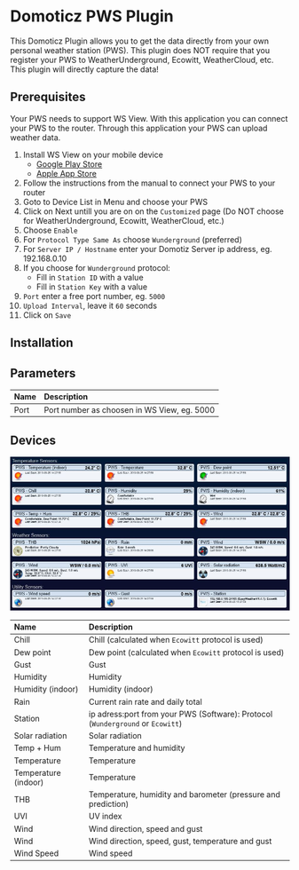 # Domoticz PWS Plugin
This Domoticz Plugin allows you to get the data directly from your own personal weather station (PWS). This plugin does NOT require that you register your PWS to WeatherUnderground, Ecowitt, WeatherCloud, etc. This plugin will directly capture the data!

## Prerequisites
Your PWS needs to support WS View. With this application you can connect your PWS to the router. Through this application your PWS can upload weather data.

1. Install WS View on your mobile device
    * [Google Play Store](https://play.google.com/store/apps/details?id=com.ost.wsview)
    * [Apple App Store](https://apps.apple.com/us/app/ws-view/id1362944193)
1. Follow the instructions from the manual to connect your PWS to your router
1. Goto to Device List  in Menu and choose your PWS
1. Click on Next untill you are on on the `Customized` page (Do NOT choose for WeatherUnderground, Ecowitt, WeatherCloud, etc.)
1. Choose `Enable`
1. For `Protocol Type Same As` choose `Wunderground` (preferred)
1. For `Server IP / Hostname` enter your Domotiz Server ip address, eg. 192.168.0.10
1. If you choose for `Wunderground` protocol:
    * Fill in `Station ID` with a value
    * Fill in `Station Key` with a value
1. `Port` enter a free port number, eg. `5000`
1. `Upload Interval`, leave it `60` seconds
1. Click on `Save`

## Installation

## Parameters
| Name                 | Description
| :---                 | :---
| Port                 | Port number as choosen in WS View, eg. 5000

## Devices
![Devices](/images/screendump.jpg)

| Name                 | Description
| :---                 | :---
| Chill                | Chill (calculated when `Ecowitt` protocol is used)
| Dew point            | Dew point (calculated when `Ecowitt` protocol is used)
| Gust                 | Gust
| Humidity             | Humidity
| Humidity (indoor)    | Humidity (indoor)
| Rain                 | Current rain rate and daily total
| Station              | ip adress:port from your PWS (Software): Protocol (`Wunderground` or `Ecowitt`)
| Solar radiation      | Solar radiation
| Temp + Hum           | Temperature and humidity
| Temperature          | Temperature
| Temperature (indoor) | Temperature
| THB                  | Temperature, humidity and barometer (pressure and prediction)
| UVI                  | UV index
| Wind                 | Wind direction, speed and gust
| Wind                 | Wind direction, speed, gust, temperature and gust
| Wind Speed           | Wind speed
